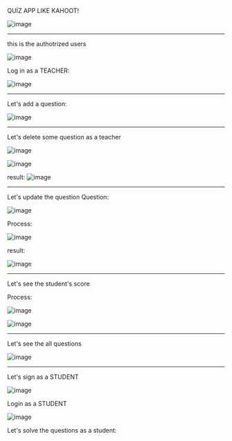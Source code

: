 QUİZ APP LIKE KAHOOT!

![image](https://github.com/soykuvvetberat34/Python_Student_Quiz_App_WithMySQL/assets/69586522/9eb3acc4-b058-4d44-8bd1-12ad14eea3af)

--------------------------------------------------------------------------------------------------
this is the authotrized users

![image](https://github.com/soykuvvetberat34/Python_Student_Quiz_App_WithMySQL/assets/69586522/db737619-3651-474e-951c-1f0cbbe3c973)

Log in as a TEACHER:

![image](https://github.com/soykuvvetberat34/Python_Student_Quiz_App_WithMySQL/assets/69586522/83e9910d-84ba-4573-b62e-231a8455453c)

----------------------------------------------------------------------------------------------------

Let's add a question:


![image](https://github.com/soykuvvetberat34/Python_Student_Quiz_App_WithMySQL/assets/69586522/903d0c44-347e-4dba-b5e3-047ee575da4d)


-----------------------------------------------------------------------------------------------------


Let's delete some question as a teacher

![image](https://github.com/soykuvvetberat34/Python_Student_Quiz_App_WithMySQL/assets/69586522/803e1088-fd25-4fac-bf69-c520fa1cd6f0)

![image](https://github.com/soykuvvetberat34/Python_Student_Quiz_App_WithMySQL/assets/69586522/d2de40e0-c681-48c4-a072-1d62e7e75c2b)

result:
![image](https://github.com/soykuvvetberat34/Python_Student_Quiz_App_WithMySQL/assets/69586522/e7b2ed60-9318-4d9f-81be-ae0fb7ac0cad)


---------------------------------------------------------------------------------------------------


Let's update the question
Question:

![image](https://github.com/soykuvvetberat34/Python_Student_Quiz_App_WithMySQL/assets/69586522/96442d17-7576-4a3a-9ad9-c0fa378cfadb)


Process:

![image](https://github.com/soykuvvetberat34/Python_Student_Quiz_App_WithMySQL/assets/69586522/e1048033-d827-4804-9e56-6d1aff761492)


result:

![image](https://github.com/soykuvvetberat34/Python_Student_Quiz_App_WithMySQL/assets/69586522/c03899f5-27f4-4402-8b32-d72528a002df)



-----------------------------------------------------------------------------------------------------

Let's see the student's score

Process:

![image](https://github.com/soykuvvetberat34/Python_Student_Quiz_App_WithMySQL/assets/69586522/b4fbecac-c1a7-4bda-a8bd-91ff272de33f)


![image](https://github.com/soykuvvetberat34/Python_Student_Quiz_App_WithMySQL/assets/69586522/7a59eb98-c6c1-4853-99f7-a364399ff0e1)


---------------------------------------------------------------------------------------------------

Let's see the all questions

![image](https://github.com/soykuvvetberat34/Python_Student_Quiz_App_WithMySQL/assets/69586522/e3fefd0c-2b1b-4464-843d-34d05e405453)


--------------------------------------------------------------------------------------------------

Let's sign as a STUDENT

![image](https://github.com/soykuvvetberat34/Python_Student_Quiz_App_WithMySQL/assets/69586522/7ad70122-c550-493b-8f44-253a81b7d67f)


Login as a STUDENT

![image](https://github.com/soykuvvetberat34/Python_Student_Quiz_App_WithMySQL/assets/69586522/1e63ba6c-2c3b-4fdd-8c17-a9ad2dd027e5)


Let's solve the questions as a student:













